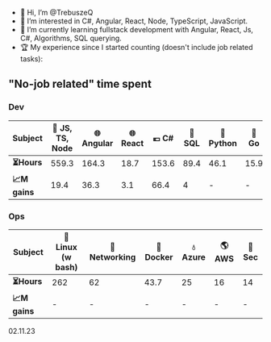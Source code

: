 - 👋 Hi, I’m @TrebuszeQ
- 👀 I’m interested in C#, Angular, React, Node, TypeScript, JavaScript.
- 🌱 I’m currently learning fullstack development with Angular, React, Js, C#, Algorithms, SQL querying.
- 🏆 My experience since I started counting (doesn't include job related tasks):

<h2>"No-job related" time spent</h2>
<h3>Dev</h3>
<table class="darkTable">
<thead>
  <tr>
    <th>Subject</th>
    <th>🌱 JS, TS, Node</th>
    <th>🌐 Angular</th>
    <th>🌐 React</th>
    <th>💶 C#</th>
    <th>📓 SQL</th>
    <th>🐍 Python</th>
    <th>🐹 Go</th>
    <th>🌋 Java</th>
    <th>:snowflake: C++</th>
  </tr>
</thead>
<tbody>
  <tr>
    <td><strong>⏳Hours</strong></td>
    <td>559.3</td>
    <td>164.3</td>
    <td>18.7</td>
    <td>153.6</td>
    <td>89.4</td>
    <td>46.1</td>
    <td>15.9 </td>
    <td>14.5</td>
    <td>6.7</td>
  </tr>
  <tr>
    <td><strong>📈M gains</strong></td>
    <td>19.4</td>
    <td>36.3</td>
    <td>3.1</td>
    <td>66.4</td>
    <td>4</td>
    <td>-</td>
    <td>-</td>
    <td>-</td>
    <td>6.7</td>
  </tr>
</tbody>
</table>
<h3>Ops</h3>
<table class="darkTable">
<thead>
  <tr>
    <th>Subject</th>
    <th>🐧 Linux (w bash)</th>
    <th>🌉 Networking</th>
    <th>🐳 Docker</th>
    <th>💧 Azure</th>
    <th>🌎 AWS</th>
    <th>🚓 Sec</th>
</thead>
<tbody>
  <tr>
    <td><strong>⏳Hours </strong></td>
    <td>262</td>
    <td>62</td>
    <td>43.7</td>
    <td>25</td>
    <td>16</td>
    <td>14</td>
  </tr>
  <tr>
    <td><strong>📈M gains </strong></td>
    <td>-</td>
    <td>-</td>
    <td>-</td>
    <td>-</td>
    <td>-</td>
    <td>-</td>
  </tr>
</tbody>
</table>
02.11.23

<!---
TrebuszeQ/TrebuszeQ is a ✨ special ✨ repository because its `README.md` (this file) appears on your GitHub profile.
You can click the Preview link to take a look at your changes.
- 💞️ I’m looking to collaborate on ...
- 📫 How to reach me ...
--->
